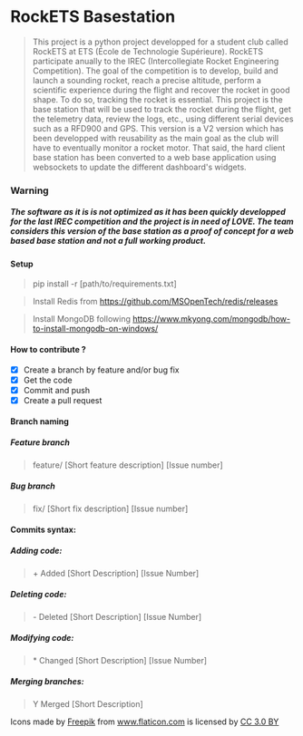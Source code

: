 # RockETS Basestation 

>This project is a python project developped for a student club called RockETS at ETS (École de Technologie Supérieure). RockETS participate anually to the IREC (Intercollegiate Rocket Engineering Competition). The goal of the competition is to develop, build and launch a sounding rocket, reach a precise altitude, perform a scientific experience during the flight and recover the rocket in good shape. To do so, tracking the rocket is essential. This project is the base station that will be used to track the rocket during the flight, get the telemetry data, review the logs, etc., using different serial devices such as a RFD900 and GPS. This version is a V2 version which has been developped with reusability as the main goal as the club will have to eventually monitor a rocket motor. That said, the hard client base station has been converted to a web base application using websockets to update the different dashboard's widgets. 

### Warning
##### The software as it is is not optimized as it has been quickly developped for the last IREC competition and the project is in need of LOVE. The team considers this version of the base station as a proof of concept for a web based base station and not a full working product.

#### Setup
> pip install -r [path/to/requirements.txt]

> Install Redis from https://github.com/MSOpenTech/redis/releases

> Install MongoDB following https://www.mkyong.com/mongodb/how-to-install-mongodb-on-windows/

#### How to contribute ?
- [X] Create a branch by feature and/or bug fix
- [X] Get the code
- [X] Commit and push
- [X] Create a pull request

#### Branch naming

##### Feature branch
> feature/ [Short feature description] [Issue number]

##### Bug branch
> fix/ [Short fix description] [Issue number]

#### Commits syntax:

##### Adding code:
> \+ Added [Short Description] [Issue Number]

##### Deleting code:
> \- Deleted [Short Description] [Issue Number]

##### Modifying code:
> \* Changed [Short Description] [Issue Number]

##### Merging branches:
> Y Merged [Short Description]

Icons made by <a href="http://www.flaticon.com/authors/freepik" title="Freepik">Freepik</a> from <a href="http://www.flaticon.com" title="Flaticon">www.flaticon.com</a> is licensed by <a href="http://creativecommons.org/licenses/by/3.0/" title="Creative Commons BY 3.0" target="_blank">CC 3.0 BY</a>
